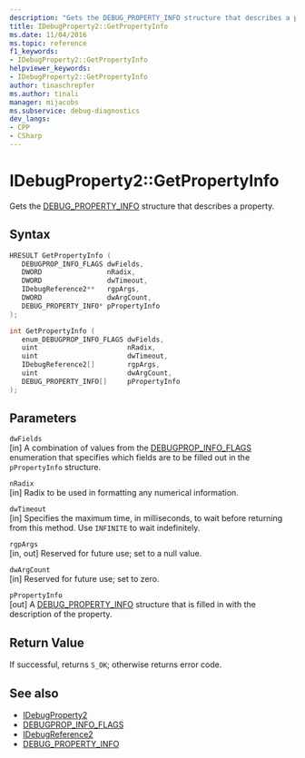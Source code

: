 ```yaml
---
description: "Gets the DEBUG_PROPERTY_INFO structure that describes a property."
title: IDebugProperty2::GetPropertyInfo
ms.date: 11/04/2016
ms.topic: reference
f1_keywords:
- IDebugProperty2::GetPropertyInfo
helpviewer_keywords:
- IDebugProperty2::GetPropertyInfo
author: tinaschrepfer
ms.author: tinali
manager: mijacobs
ms.subservice: debug-diagnostics
dev_langs:
- CPP
- CSharp
---
```

# IDebugProperty2::GetPropertyInfo

Gets the [DEBUG_PROPERTY_INFO](../../../extensibility/debugger/reference/debug-property-info.md) structure that describes a property.

## Syntax

```cpp
HRESULT GetPropertyInfo ( 
   DEBUGPROP_INFO_FLAGS dwFields,
   DWORD                nRadix,
   DWORD                dwTimeout,
   IDebugReference2**   rgpArgs,
   DWORD                dwArgCount,
   DEBUG_PROPERTY_INFO* pPropertyInfo
);
```

```cpp
int GetPropertyInfo ( 
   enum_DEBUGPROP_INFO_FLAGS dwFields,
   uint                      nRadix,
   uint                      dwTimeout,
   IDebugReference2[]        rgpArgs,
   uint                      dwArgCount,
   DEBUG_PROPERTY_INFO[]     pPropertyInfo
);
```

## Parameters
`dwFields`\
[in] A combination of values from the [DEBUGPROP_INFO_FLAGS](../../../extensibility/debugger/reference/debugprop-info-flags.md) enumeration that specifies which fields are to be filled out in the `pPropertyInfo` structure.

`nRadix`\
[in] Radix to be used in formatting any numerical information.

`dwTimeout`\
[in] Specifies the maximum time, in milliseconds, to wait before returning from this method. Use `INFINITE` to wait indefinitely.

`rgpArgs`\
[in, out] Reserved for future use; set to a null value.

`dwArgCount`\
[in] Reserved for future use; set to zero.

`pPropertyInfo`\
[out] A [DEBUG_PROPERTY_INFO](../../../extensibility/debugger/reference/debug-property-info.md) structure that is filled in with the description of the property.

## Return Value
 If successful, returns `S_OK`; otherwise returns error code.

## See also
- [IDebugProperty2](../../../extensibility/debugger/reference/idebugproperty2.md)
- [DEBUGPROP_INFO_FLAGS](../../../extensibility/debugger/reference/debugprop-info-flags.md)
- [IDebugReference2](../../../extensibility/debugger/reference/idebugreference2.md)
- [DEBUG_PROPERTY_INFO](../../../extensibility/debugger/reference/debug-property-info.md)
